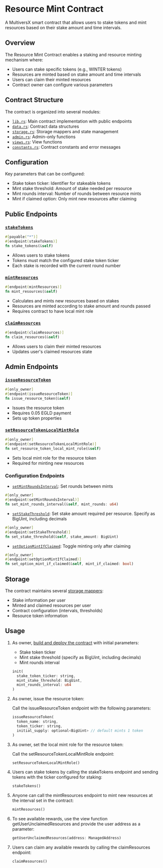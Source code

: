 # Resource Mint Contract

A MultiversX smart contract that allows users to stake tokens and mint resources based on their stake amount and time intervals.

## Overview

The Resource Mint Contract enables a staking and resource minting mechanism where:

- Users can stake specific tokens (e.g., WINTER tokens)
- Resources are minted based on stake amount and time intervals
- Users can claim their minted resources
- Contract owner can configure various parameters

## Contract Structure

The contract is organized into several modules:

- [`lib.rs`](src/lib.rs): Main contract implementation with public endpoints
- [`data.rs`](src/data.rs): Contract data structures
- [`storage.rs`](src/storage.rs): Storage mappers and state management
- [`admin.rs`](src/admin.rs): Admin-only functions
- [`views.rs`](src/views.rs): View functions
- [`constants.rs`](src/constants.rs): Contract constants and error messages

## Configuration

Key parameters that can be configured:

- Stake token ticker: Identifier for stakeable tokens
- Mint stake threshold: Amount of stake needed per resource
- Mint rounds interval: Number of rounds between resource mints
- Mint if claimed option: Only mint new resources after claiming

## Public Endpoints

### [`stakeTokens`](src/lib.rs)

```rust
#[payable("*")]
#[endpoint(stakeTokens)]
fn stake_tokens(&self)
```

- Allows users to stake tokens
- Tokens must match the configured stake token ticker
- Each stake is recorded with the current round number

### [`mintResources`](src/lib.rs)

```rust
#[endpoint(mintResources)]
fn mint_resources(&self)
```

- Calculates and mints new resources based on stakes
- Resources are minted according to stake amount and rounds passed
- Requires contract to have local mint role

### [`claimResources`](src/lib.rs)

```rust
#[endpoint(claimResources)]
fn claim_resources(&self)
```

- Allows users to claim their minted resources
- Updates user's claimed resources state

## Admin Endpoints

### [`issueResourceToken`](src/admin.rs)

```rust
#[only_owner]
#[endpoint(issueResourceToken)]
fn issue_resource_token(&self)
```

- Issues the resource token
- Requires 0.05 EGLD payment
- Sets up token properties

### [`setResourceTokenLocalMintRole`](src/admin.rs)

```rust
#[only_owner]
#[endpoint(setResourceTokenLocalMintRole)]
fn set_resource_token_local_mint_role(&self)
```

- Sets local mint role for the resource token
- Required for minting new resources

### Configuration Endpoints

- [`setMintRoundsInterval`](src/admin.rs): Set rounds between mints

```rust
#[only_owner]
#[endpoint(setMintRoundsInterval)]
fn set_mint_rounds_interval(&self, mint_rounds: u64)
```

- [`setStakeThreshold`](src/admin.rs): Set stake amount required per resource. Specify as BigUint, including decimals

```rust
#[only_owner]
#[endpoint(setStakeThreshold)]
fn set_stake_threshold(&self, stake_amount: BigUint)
```

- [`setOptionMintIfClaimed`](src/admin.rs): Toggle minting only after claiming

```rust
#[only_owner]
#[endpoint(setOptionMintIfClaimed)]
fn set_option_mint_if_claimed(&self, mint_if_claimed: bool)
```

## Storage

The contract maintains several [storage mappers](src/storage.rs):

- Stake information per user
- Minted and claimed resources per user
- Contract configuration (intervals, thresholds)
- Resource token information

## Usage

1. As owner, [build and deploy the contract](../README.md#building-the-contracts) with initial parameters:
   - Stake token ticker
   - Mint stake threshold (specify as BigUint, including decimals)
   - Mint rounds interval

   ```rust
   init(
     stake_token_ticker: string,
     mint_stake_threshold: BigUint,
     mint_rounds_interval: u64
   )
   ```

2. As owner, issue the resource token:

   Call the issueResourceToken endpoint with the following parameters:

   ```rust
   issueResourceToken(
     token_name: string,
     token_ticker: string,
     initial_supply: optional<BigUint> // default mints 1 token
   )
   ```

3. As owner, set the local mint role for the resource token:

   Call the setResourceTokenLocalMintRole endpoint:

   ```rust
   setResourceTokenLocalMintRole()
   ```

4. Users can stake tokens by calling the stakeTokens endpoint and sending tokens with the ticker configured for staking:

   ```rust
   stakeTokens()
   ```

5. Anyone can call the mintResources endpoint to mint new resources at the interval set in the contract:

   ```rust
   mintResources() 
   ```

6. To see available rewards, use the view function getUserUnclaimedResources and provide the user address as a parameter:

   ```rust
   getUserUnclaimedResources(address: ManagedAddress)
   ```

7. Users can claim any available rewards by calling the claimResources endpoint:

   ```rust
   claimResources()
   ```
